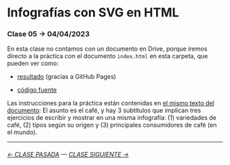 # Infografías con SVG en HTML

### Clase 05 → 04/04/2023

En esta clase no contamos con un documento en Drive, porque iremos directo a la práctica con el documento `index.html` en esta carpeta, que pueden ver como:

- [resultado](https://profesorfaco.github.io/dno075-2023-1/clase-05/) (gracias a GitHub Pages)

- [código fuente](https://github.com/profesorfaco/dno075-2023-1/blob/main/clase-05/index.html)

Las instrucciones para la práctica están contenidas en [el mismo texto del documento](https://profesorfaco.github.io/dno075-2023-1/clase-05/): El asunto es el café, y hay 3 subtítulos que implican tres ejercicios de escribir y mostrar en una misma infografía: (1) variedades de café, (2) tipos según su origen y (3) principales consumidores de café (en el mundo).

- - - - - - - - - - 

###### [← CLASE PASADA](https://github.com/profesorfaco/dno075-2023-1/tree/main/clase-04) — [CLASE SIGUIENTE →](https://github.com/profesorfaco/dno075-2023-1/tree/main/clase-06) 

